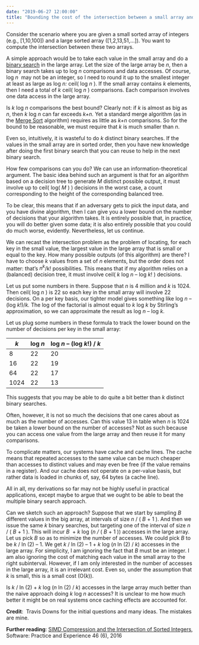 ```yaml
---
date: "2019-06-27 12:00:00"
title: "Bounding the cost of the intersection between a small array and a large array"
---
```




Consider the scenario where you are given a small sorted array of integers (e.g., [1,10,100]) and a large sorted array ([1,2,13,51,&hellip;]). You want to compute the intersection between these two arrays.

A simple approach would be to take each value in the small array and do a [binary search](https://en.wikipedia.org/wiki/Binary_search_algorithm) in the large array. Let the size of the large array be <em>n</em>, then a binary search takes up to log _n_ comparisons and data accesses. Of course, log <em>n</em>  may not be an integer, so I need to round it up to the smallest integer at least as large as log <em>n: </em>ceil( log <em>n </em>). If the small array contains _k_ elements, then I need a total of<em> k</em> ceil( log <em>n </em>) comparisons. Each comparison involves one data access in the large array.

Is _k_ log <em>n </em>comparisons the best bound? Clearly not: if _k_ is almost as big as <em>n</em>, then _k_ log <em>n </em>can far exceeds<em> k+n.</em> Yet a standard merge algorithm (as in the [Merge Sort](https://en.wikipedia.org/wiki/Merge_sort) algorithm) requires as little as <em>k+n</em> comparisons. So for the bound to be reasonable, we must require that _k_ is much smaller than <em>n</em>.

Even so, intuitively, it is wasteful to do _k_ distinct binary searches. If the values in the small array are in sorted order, then you have new knowledge after doing the first binary search that you can reuse to help in the next binary search.

How few comparisons can you do? We can use an information-theoretical argument. The basic idea behind such an argument is that for an algorithm based on a decision tree to generate _M_ distinct possible output, it must involve up to ceil( log( <em>M </em>) ) decisions in the worst case, a count corresponding to the height of the corresponding balanced tree.

To be clear, this means that if an adversary gets to pick the input data, and you have divine algorithm, then I can give you a lower bound on the number of decisions that your algorithm takes. It is entirely possible that, in practice, you will do better given some data; it is also entirely possible that you could do much worse, evidently. Nevertheless, let us continue.

We can recast the intersection problem as the problem of locating, for each key in the small value, the largest value in the large array that is small or equal to the key. How many possible outputs (of this algorithm) are there? I have to choose _k_ values from a set of _n_ elements, but the order does not matter: that&rsquo;s <em>n<sup>k</sup></em>/k! possibilities. This means that if my algorithm relies on a (balanced) decision tree, it must involve ceil( _k_ log <em>n</em> &#8211; log <em>k</em>! ) decisions.

Let us put some numbers in there. Suppose that _n_ is 4 million and _k_ is 1024. Then ceil( log <em>n </em>) is 22 so each key in the small array will involve 22 decisions. On a per key basis, our tighter model gives something like log <em>n</em> &#8211; (log <em>k</em>!)/<em>k.</em> The log of the factorial is almost equal to <em>k </em>log<em> k </em>by Stirling&rsquo;s approximation, so we can approximate the result as log <em>n &#8211; </em>log<em> k</em>.

Let us plug some numbers in these formula to track the lower bound on the number of decisions per key in the small array:

<em>k</em>               |log <em>n</em>           |log _n_ &#8211; (log <em>k</em>!) / <em>k</em> |
-------------------------|-------------------------|-------------------------|
8                        |22                       |20                       |
16                       |22                       |19                       |
64                       |22                       |17                       |
1024                     |22                       |13                       |


This suggests that you may be able to do quite a bit better than _k_ distinct binary searches.

Often, however, it is not so much the decisions that one cares about as much as the number of accesses. Can this value 13 in table when _n_ is 1024 be taken a lower bound on the number of accesses? Not as such because you can access one value from the large array and then reuse it for many comparisons.

To complicate matters, our systems have cache and cache lines. The cache means that repeated accesses to the same value can be much cheaper than accesses to distinct values and may even be free (if the value remains in a register). And our cache does not operate on a per-value basis, but rather data is loaded in chunks of, say, 64 bytes (a cache line).

All in all, my derivations so far may not be highly useful in practical applications, except maybe to argue that we ought to be able to beat the multiple binary search approach.

Can we sketch such an approach? Suppose that we start by sampling _B_ different values in the big array, at intervals of size _n_ / ( <em>B </em>+ 1 ). And then we issue the same _k_ binary searches, but targeting one of the interval of size _n_ / ( <em>B </em>+ 1 ). This will incur <em>B</em>  + _k_ log (<em>n / </em>( <em>B</em> + 1 )) accesses in the large array. Let us pick _B_ so as to minimize the number of accesses. We could pick _B_ to be _k_ / ln (2) &#8211; 1. We get _k_ / ln (2) &#8211; 1 + _k_ log (<em>n</em> ln (2) / <em>k</em>) accesses in the large array. For simplicity, I am ignoring the fact that _B_ must be an integer. I am also ignoring the cost of matching each value in the small array to the right subinterval. However, if I am only interested in the number of accesses in the large array, it is an irrelevant cost. Even so, under the assumption that _k_ is small, this is a small cost (O(<em>k</em>)).

Is _k_ / ln (2) + _k_ log (<em>n</em> ln (2) / <em>k</em>) accesses in the large array much better than the naive approach doing <em>k </em>log<em> n </em>accesses? It is unclear to me how much better it might be on real systems once caching effects are accounted for.

__Credit__:  Travis Downs for the initial questions and many ideas. The mistakes are mine.

__Further reading__: [SIMD Compression and the Intersection of Sorted Integers](https://arxiv.org/abs/1401.6399), Software: Practice and Experience 46 (6), 2016

